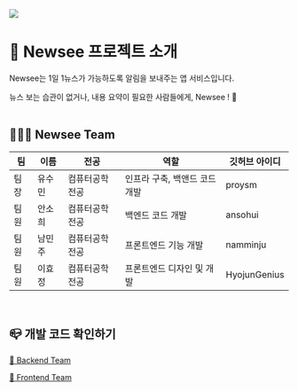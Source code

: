 <img src = "image/title.png">
<br>

# 🍎 Newsee 프로젝트 소개

Newsee는 1일 1뉴스가 가능하도록 알림을 보내주는 앱 서비스입니다.

뉴스 보는 습관이 없거나, 내용 요약이 필요한 사람들에게, Newsee ! 👀
<br>
<br>

## 🏋🏻‍♀️ Newsee Team
| 팀 | 이름 | 전공 | 역할  | 깃허브 아이디 |
|----| ----- | ----- | -------- | ------- |
| 팀장 | 유수민 | 컴퓨터공학전공 | 인프라 구축, 백앤드 코드 개발  | proysm |
| 팀원 | 안소희 | 컴퓨터공학전공 | 백엔드 코드 개발  | ansohui |
| 팀원 | 남민주 | 컴퓨터공학전공 | 프론트엔드 기능 개발  | namminju |
| 팀원 | 이효정 | 컴퓨터공학전공 | 프론트엔드 디자인 및 개발  | HyojunGenius |

<br>

## 📪 개발 코드 확인하기
[🔗 Backend Team](https://proysm.notion.site/API-152b4ca715b080569c55debdad2cf031 "Backend Team")

[🔗 Frontend Team](https://proysm.notion.site/ERD-152b4ca715b0804e891ec456faff3d87 "Frontend Team")

<br>
